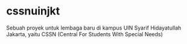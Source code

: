 # cssnuinjkt
Sebuah proyek untuk lembaga baru di kampus UIN Syarif Hidayatullah Jakarta, yaitu CSSN (Central For Students With Special Needs)
